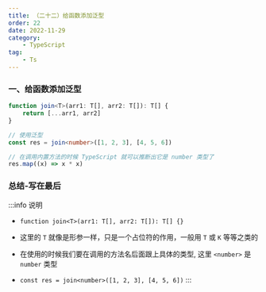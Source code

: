 ```yaml
---
title: （二十二）给函数添加泛型
order: 22
date: 2022-11-29
category:
    - TypeScript
tag: 
    - Ts
---
```



### 一、给函数添加泛型
```ts
function join<T>(arr1: T[], arr2: T[]): T[] {
    return [...arr1, arr2]
}

// 使用泛型
const res = join<number>([1, 2, 3], [4, 5, 6])

// 在调用内置方法的时候 TypeScript 就可以推断出它是 number 类型了
res.map((x) => x * x)
```

### 总结-写在最后
:::info 说明
- `function join<T>(arr1: T[], arr2: T[]): T[] {}`

- 这里的 `T` 就像是形参一样，只是一个占位符的作用，一般用 `T` 或 `K` 等等之类的

- 在使用的时候我们要在调用的方法名后面跟上具体的类型, 这里 `<number>` 是 `number` 类型

- `const res = join<number>([1, 2, 3], [4, 5, 6])`
:::